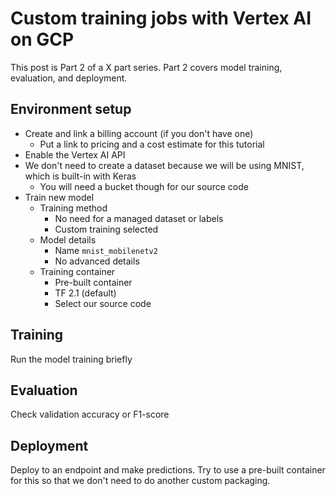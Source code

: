 # Custom training jobs with Vertex AI on GCP

This post is Part 2 of a X part series. Part 2 covers model training, evaluation, and deployment.

## Environment setup

- Create and link a billing account (if you don't have one)
  - Put a link to pricing and a cost estimate for this tutorial
- Enable the Vertex AI API
- We don't need to create a dataset because we will be using MNIST, which is built-in with Keras
  - You will need a bucket though for our source code
- Train new model
  - Training method
    - No need for a managed dataset or labels
    - Custom training selected
  - Model details
    - Name `mnist_mobilenetv2`
    - No advanced details
  - Training container
    - Pre-built container
    - TF 2.1 (default)
    - Select our source code

## Training

Run the model training briefly

## Evaluation

Check validation accuracy or F1-score

## Deployment

Deploy to an endpoint and make predictions. Try to use a pre-built container for this so that we don't need to do another custom packaging.
